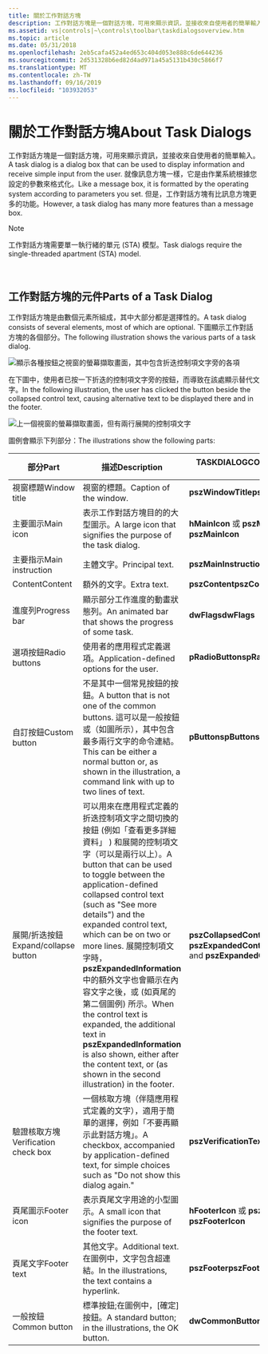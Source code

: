 ```yaml
---
title: 關於工作對話方塊
description: 工作對話方塊是一個對話方塊，可用來顯示資訊，並接收來自使用者的簡單輸入。
ms.assetid: vs|controls|~\controls\toolbar\taskdialogsoverview.htm
ms.topic: article
ms.date: 05/31/2018
ms.openlocfilehash: 2eb5cafa452a4ed653c404d053e888c6de644236
ms.sourcegitcommit: 2d531328b6ed82d4ad971a45a5131b430c5866f7
ms.translationtype: MT
ms.contentlocale: zh-TW
ms.lasthandoff: 09/16/2019
ms.locfileid: "103932053"
---
```

# <a name="about-task-dialogs"></a><span data-ttu-id="fb9c3-103">關於工作對話方塊</span><span class="sxs-lookup"><span data-stu-id="fb9c3-103">About Task Dialogs</span></span>

<span data-ttu-id="fb9c3-104">工作對話方塊是一個對話方塊，可用來顯示資訊，並接收來自使用者的簡單輸入。</span><span class="sxs-lookup"><span data-stu-id="fb9c3-104">A task dialog is a dialog box that can be used to display information and receive simple input from the user.</span></span> <span data-ttu-id="fb9c3-105">就像訊息方塊一樣，它是由作業系統根據您設定的參數來格式化。</span><span class="sxs-lookup"><span data-stu-id="fb9c3-105">Like a message box, it is formatted by the operating system according to parameters you set.</span></span> <span data-ttu-id="fb9c3-106">但是，工作對話方塊有比訊息方塊更多的功能。</span><span class="sxs-lookup"><span data-stu-id="fb9c3-106">However, a task dialog has many more features than a message box.</span></span>

> [!Note]  
> <span data-ttu-id="fb9c3-107">工作對話方塊需要單一執行緒的單元 (STA) 模型。</span><span class="sxs-lookup"><span data-stu-id="fb9c3-107">Task dialogs require the single-threaded apartment (STA) model.</span></span>

 

## <a name="parts-of-a-task-dialog"></a><span data-ttu-id="fb9c3-108">工作對話方塊的元件</span><span class="sxs-lookup"><span data-stu-id="fb9c3-108">Parts of a Task Dialog</span></span>

<span data-ttu-id="fb9c3-109">工作對話方塊是由數個元素所組成，其中大部分都是選擇性的。</span><span class="sxs-lookup"><span data-stu-id="fb9c3-109">A task dialog consists of several elements, most of which are optional.</span></span> <span data-ttu-id="fb9c3-110">下圖顯示工作對話方塊的各個部分。</span><span class="sxs-lookup"><span data-stu-id="fb9c3-110">The following illustration shows the various parts of a task dialog.</span></span>

![顯示各種按鈕之視窗的螢幕擷取畫面，其中包含折迭控制項文字旁的各項](images/taskdialog.jpg)

<span data-ttu-id="fb9c3-112">在下圖中，使用者已按一下折迭的控制項文字旁的按鈕，而導致在該處顯示替代文字。</span><span class="sxs-lookup"><span data-stu-id="fb9c3-112">In the following illustration, the user has clicked the button beside the collapsed control text, causing alternative text to be displayed there and in the footer.</span></span>

![上一個視窗的螢幕擷取畫面，但有兩行展開的控制項文字](images/taskdialogexpand.jpg)

<span data-ttu-id="fb9c3-114">圖例會顯示下列部分：</span><span class="sxs-lookup"><span data-stu-id="fb9c3-114">The illustrations show the following parts:</span></span>



| <span data-ttu-id="fb9c3-115">部分</span><span class="sxs-lookup"><span data-stu-id="fb9c3-115">Part</span></span>                   | <span data-ttu-id="fb9c3-116">描述</span><span class="sxs-lookup"><span data-stu-id="fb9c3-116">Description</span></span>                                                                                                                                                                                                                                                                                                                                                                          | <span data-ttu-id="fb9c3-117">TASKDIALOGCONFIG 成員</span><span class="sxs-lookup"><span data-stu-id="fb9c3-117">TASKDIALOGCONFIG member</span></span>                                    |
|------------------------|--------------------------------------------------------------------------------------------------------------------------------------------------------------------------------------------------------------------------------------------------------------------------------------------------------------------------------------------------------------------------------------|------------------------------------------------------------|
| <span data-ttu-id="fb9c3-118">視窗標題</span><span class="sxs-lookup"><span data-stu-id="fb9c3-118">Window title</span></span>           | <span data-ttu-id="fb9c3-119">視窗的標題。</span><span class="sxs-lookup"><span data-stu-id="fb9c3-119">Caption of the window.</span></span>                                                                                                                                                                                                                                                                                                                                                               | <span data-ttu-id="fb9c3-120">**pszWindowTitle**</span><span class="sxs-lookup"><span data-stu-id="fb9c3-120">**pszWindowTitle**</span></span>                                         |
| <span data-ttu-id="fb9c3-121">主要圖示</span><span class="sxs-lookup"><span data-stu-id="fb9c3-121">Main icon</span></span>              | <span data-ttu-id="fb9c3-122">表示工作對話方塊目的的大型圖示。</span><span class="sxs-lookup"><span data-stu-id="fb9c3-122">A large icon that signifies the purpose of the task dialog.</span></span>                                                                                                                                                                                                                                                                                                                          | <span data-ttu-id="fb9c3-123">**hMainIcon** 或 **pszMainIcon**</span><span class="sxs-lookup"><span data-stu-id="fb9c3-123">**hMainIcon** or **pszMainIcon**</span></span>                           |
| <span data-ttu-id="fb9c3-124">主要指示</span><span class="sxs-lookup"><span data-stu-id="fb9c3-124">Main instruction</span></span>       | <span data-ttu-id="fb9c3-125">主體文字。</span><span class="sxs-lookup"><span data-stu-id="fb9c3-125">Principal text.</span></span>                                                                                                                                                                                                                                                                                                                                                                      | <span data-ttu-id="fb9c3-126">**pszMainInstruction**</span><span class="sxs-lookup"><span data-stu-id="fb9c3-126">**pszMainInstruction**</span></span>                                     |
| <span data-ttu-id="fb9c3-127">Content</span><span class="sxs-lookup"><span data-stu-id="fb9c3-127">Content</span></span>                | <span data-ttu-id="fb9c3-128">額外的文字。</span><span class="sxs-lookup"><span data-stu-id="fb9c3-128">Extra text.</span></span>                                                                                                                                                                                                                                                                                                                                                                          | <span data-ttu-id="fb9c3-129">**pszContent**</span><span class="sxs-lookup"><span data-stu-id="fb9c3-129">**pszContent**</span></span>                                             |
| <span data-ttu-id="fb9c3-130">進度列</span><span class="sxs-lookup"><span data-stu-id="fb9c3-130">Progress bar</span></span>           | <span data-ttu-id="fb9c3-131">顯示部分工作進度的動畫狀態列。</span><span class="sxs-lookup"><span data-stu-id="fb9c3-131">An animated bar that shows the progress of some task.</span></span>                                                                                                                                                                                                                                                                                                                                | <span data-ttu-id="fb9c3-132">**dwFlags**</span><span class="sxs-lookup"><span data-stu-id="fb9c3-132">**dwFlags**</span></span>                                                |
| <span data-ttu-id="fb9c3-133">選項按鈕</span><span class="sxs-lookup"><span data-stu-id="fb9c3-133">Radio buttons</span></span>          | <span data-ttu-id="fb9c3-134">使用者的應用程式定義選項。</span><span class="sxs-lookup"><span data-stu-id="fb9c3-134">Application-defined options for the user.</span></span>                                                                                                                                                                                                                                                                                                                                            | <span data-ttu-id="fb9c3-135">**pRadioButtons**</span><span class="sxs-lookup"><span data-stu-id="fb9c3-135">**pRadioButtons**</span></span>                                          |
| <span data-ttu-id="fb9c3-136">自訂按鈕</span><span class="sxs-lookup"><span data-stu-id="fb9c3-136">Custom button</span></span>          | <span data-ttu-id="fb9c3-137">不是其中一個常見按鈕的按鈕。</span><span class="sxs-lookup"><span data-stu-id="fb9c3-137">A button that is not one of the common buttons.</span></span> <span data-ttu-id="fb9c3-138">這可以是一般按鈕或（如圖所示），其中包含最多兩行文字的命令連結。</span><span class="sxs-lookup"><span data-stu-id="fb9c3-138">This can be either a normal button or, as shown in the illustration, a command link with up to two lines of text.</span></span>                                                                                                                                                                                                                    | <span data-ttu-id="fb9c3-139">**pButtons**</span><span class="sxs-lookup"><span data-stu-id="fb9c3-139">**pButtons**</span></span>                                               |
| <span data-ttu-id="fb9c3-140">展開/折迭按鈕</span><span class="sxs-lookup"><span data-stu-id="fb9c3-140">Expand/collapse button</span></span> | <span data-ttu-id="fb9c3-141">可以用來在應用程式定義的折迭控制項文字之間切換的按鈕 (例如「查看更多詳細資料」 ) 和展開的控制項文字（可以是兩行以上）。</span><span class="sxs-lookup"><span data-stu-id="fb9c3-141">A button that can be used to toggle between the application-defined collapsed control text (such as "See more details") and the expanded control text, which can be on two or more lines.</span></span> <span data-ttu-id="fb9c3-142">展開控制項文字時， **pszExpandedInformation** 中的額外文字也會顯示在內容文字之後，或 (如頁尾的第二個圖例) 所示。</span><span class="sxs-lookup"><span data-stu-id="fb9c3-142">When the control text is expanded, the additional text in **pszExpandedInformation** is also shown, either after the content text, or (as shown in the second illustration) in the footer.</span></span> | <span data-ttu-id="fb9c3-143">**pszCollapsedControlText** 和 **pszExpandedControlText**</span><span class="sxs-lookup"><span data-stu-id="fb9c3-143">**pszCollapsedControlText** and **pszExpandedControlText**</span></span> |
| <span data-ttu-id="fb9c3-144">驗證核取方塊</span><span class="sxs-lookup"><span data-stu-id="fb9c3-144">Verification check box</span></span> | <span data-ttu-id="fb9c3-145">一個核取方塊（伴隨應用程式定義的文字），適用于簡單的選擇，例如「不要再顯示此對話方塊」。</span><span class="sxs-lookup"><span data-stu-id="fb9c3-145">A checkbox, accompanied by application-defined text, for simple choices such as "Do not show this dialog again."</span></span>                                                                                                                                                                                                                                                                     | <span data-ttu-id="fb9c3-146">**pszVerificationText**</span><span class="sxs-lookup"><span data-stu-id="fb9c3-146">**pszVerificationText**</span></span>                                    |
| <span data-ttu-id="fb9c3-147">頁尾圖示</span><span class="sxs-lookup"><span data-stu-id="fb9c3-147">Footer icon</span></span>            | <span data-ttu-id="fb9c3-148">表示頁尾文字用途的小型圖示。</span><span class="sxs-lookup"><span data-stu-id="fb9c3-148">A small icon that signifies the purpose of the footer text.</span></span>                                                                                                                                                                                                                                                                                                                          | <span data-ttu-id="fb9c3-149">**hFooterIcon** 或 **pszFooterIcon**</span><span class="sxs-lookup"><span data-stu-id="fb9c3-149">**hFooterIcon** or **pszFooterIcon**</span></span>                       |
| <span data-ttu-id="fb9c3-150">頁尾文字</span><span class="sxs-lookup"><span data-stu-id="fb9c3-150">Footer text</span></span>            | <span data-ttu-id="fb9c3-151">其他文字。</span><span class="sxs-lookup"><span data-stu-id="fb9c3-151">Additional text.</span></span> <span data-ttu-id="fb9c3-152">在圖例中，文字包含超連結。</span><span class="sxs-lookup"><span data-stu-id="fb9c3-152">In the illustrations, the text contains a hyperlink.</span></span>                                                                                                                                                                                                                                                                                                                | <span data-ttu-id="fb9c3-153">**pszFooter**</span><span class="sxs-lookup"><span data-stu-id="fb9c3-153">**pszFooter**</span></span>                                              |
| <span data-ttu-id="fb9c3-154">一般按鈕</span><span class="sxs-lookup"><span data-stu-id="fb9c3-154">Common button</span></span>          | <span data-ttu-id="fb9c3-155">標準按鈕;在圖例中，[確定] 按鈕。</span><span class="sxs-lookup"><span data-stu-id="fb9c3-155">A standard button; in the illustrations, the OK button.</span></span>                                                                                                                                                                                                                                                                                                                              | <span data-ttu-id="fb9c3-156">**dwCommonButtons**</span><span class="sxs-lookup"><span data-stu-id="fb9c3-156">**dwCommonButtons**</span></span>                                        |



 

 

 




